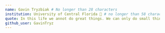 ```yaml
---
name: Gavin Tryzbiak # No longer than 28 characters
institution: University of Central Florida 🚩 # no longer than 58 characters
quote: In this life we annot do great things. We can only do small things with great love. - Mother Teresa # no longer than 100 characters, avoid using quotes(") to guarantee the format remains the same.
github_user: GavinTryz
---
```

